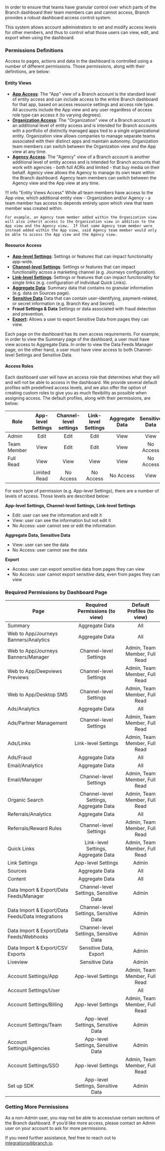 In order to ensure that teams have granular control over which parts of the Branch dashboard their team members can and cannot access, Branch provides a robust dashboard access control system.

This system allows account administrators to set and modify access levels for other members, and thus to control what those users can view, edit, and export when using the dashboard.

### Permissions Definitions

Access to pages, actions and data in the dashboard is controlled using a number of different permissions. Those permissions, along with their definitions, are below:

#### Entity Views

- <notranslate>**[App Access](app-view.md)**</notranslate>: The "App" view of a Branch account is the standard level of entity access and can include access to the entire Branch dashboard for that app, based on access resource settings and access role type. All accounts include the App view and any user regardless of access role type can access it (to varying degrees).
- <notranslate>**[Organization Access](organization-view.md)**</notranslate>: The "Organization" view of a Branch account is an additional level of entity access and is intended for Branch accounts with a portfolio of distinctly managed apps tied to a single organizational entity. Organization view allows companies to manage separate teams associated with their distinct apps and maintain autonomy. Organization team members can switch between the Organization view and the App view at any time.
- <notranslate>**[Agency Access](agency-view.md)**</notranslate>: The "Agency" view of a Branch account is another additional level of entity access and is intended for Branch accounts that work with agencies - both full AORs and limited - that buy media on their behalf. Agency view allows the Agency to manage its own team within the Branch dashboard. Agency team members can switch between the Agency view and the App view at any time.

!!! info "Entity Views Access"
    While all team members have access to the App view, which additional entity view - Organization and/or Agency - a team member has access to depends entirely upon which view that team member was created within.

    For example, an Agency team member added within the Organization view will also inherit access to the Organization view in addition to the App view and the Agency view.  If that same Agency team member were instead added within the App view, said Agency team member would only be able to access the App view and the Agency view.


#### Resource Access

- <notranslate>**[App-level Settings](app-level-access.md)**</notranslate>: Settings or features that can impact functionality app-wide.
- <notranslate>**[Channel-level Settings](/dashboard/channel-level-access/)**</notranslate>: Settings or features that can impact functionality across a marketing channel (e.g. Journeys configuration).
- <notranslate>**[Link-level Settings](/dashboard/link-level-access/)**</notranslate>: Settings or features that can impact functionality for single links (e.g. configuration of individual Quick Links).
- <notranslate>**[Aggregate Data](/dashboard/aggregate-data-access/)**</notranslate>: Summary data that contains no granular information (e.g. data on Sources page).
- <notranslate>**[Sensitive Data](/dashboard/sensitive-data-access/)**</notranslate> Data that can contain user-identifying, payment-related, or secret information (e.g. Branch Key and Secret).
- <notranslate>**Fraud Settings & Data**</notranslate> Settings or data associated with fraud detection and prevention.
- <notranslate>**[Export](/dashboard/export-access/):**</notranslate> Allows a user to export Sensitive Data from pages they can view.

Each page on the dashboard has its own access requirements. For example, in order to view the Summary page of the dashboard, a user must have view access to Aggregate Data. In order to view the Data Feeds Manager page, on the other hand, a user must have view access to both Channel-level Settings and Sensitive Data.

#### Access Roles

Each dashboard user will have an access role that determines what they will and will not be able to access in the dashboard. We provide several default profiles with predefined access levels, and we also offer the option of creating custom roles to give you as much flexibility as possible when assigning access. The default profiles, along with their permissions, are below:

  | Role | App-level Settings | Channel-level settings | Link-level Settings | Aggregate Data | Sensitive Data | Export
  | --- | :-: | :-: | :-: | :-: | :-: | :-: |
  | <notranslate>Admin</notranslate> | Edit | Edit | Edit | View | View | Access
  | <notranslate>Team Member</notranslate> | View | Edit | Edit | View | No Access | No Access
  | <notranslate>Full Read</notranslate> | View | View | View | View | No Access | No Access
 	| <notranslate>Limited Read</notranslate> | No Access | No Access | No Access | View | No Access | No Access

For each type of permission (e.g. App-level Settings), there are a number of levels of access. Those levels are described below:

<notranslate>**App-level Settings, Channel-level Settings, Link-level Settings**</notranslate>

- <notranslate>Edit:</notranslate> user can see the information and edit it
- <notranslate>View:</notranslate> user can see the information but not edit it
- <notranslate>No Access:</notranslate> user cannot see or edit the information

<notranslate>**Aggregate Data, Sensitive Data**</notranslate>

- <notranslate>View:</notranslate> user can see the data
- <notranslate>No Access:</notranslate> user cannot see the data

<notranslate>**Export**</notranslate>

- <notranslate>Access:</notranslate> user can export sensitive data from pages they can view
- <notranslate>No Access:</notranslate> user cannot export sensitive data, even from pages they can view

### Required Permissions by Dashboard Page

  | Page | Required Permissions (to view) | Default Profiles (to view)
  | --- | :-: | :-:
  | Summary | Aggregate Data | All
  | Web to App/Journeys Banners/Analytics | Aggregate Data | All |
  | Web to App/Journeys Banners/Manager | Channel-level Settings | Admin, Team Member, Full Read |
  | Web to App/Deepviews Previews | Channel-level Settings | Admin, Team Member, Full Read |
  | Web to App/Desktop SMS | Channel-level Settings | Admin, Team Member, Full Read |
  | Ads/Analytics | Aggregate Data | All |
  | Ads/Partner Management | Channel-level Settings | Admin, Team Member, Full Read |
  | Ads/Links | Link-level Settings | Admin, Team Member, Full Read |
  | Ads/Fraud | Aggregate Data | All |
  | Email/Analytics | Aggregate Data | All |
  | Email/Manager | Channel-level Settings | Admin, Team Member, Full Read |
  | Organic Search | Channel-level Settings, Aggregate Data | Admin, Team Member, Full Read |
  | Referrals/Analytics | Aggregate Data | All |
  | Referrals/Reward Rules | Channel-level Settings | Admin, Team Member, Full Read |
  | Quick Links | Link-level Settings, Aggregate Data | Admin, Team Member, Full Read |
  | Link Settings | App-level Settings | Admin |
  | Sources | Aggregate Data | All |
  | Content | Aggregate Data | All |
  | Data Import & Export/Data Feeds/Manager | Channel-level Settings, Sensitive Data | Admin |
  | Data Import & Export/Data Feeds/Data Integrations | Channel-level Settings, Sensitive Data | Admin |
  | Data Import & Export/Data Feeds/Webhooks | Channel-level Settings, Sensitive Data | Admin |
  | Data Import & Export/CSV Exports | Sensitive Data, Export | Admin |
  | Liveview | Sensitive Data | Admin |
  | Account Settings/App | App-level Settings | Admin, Team Member, Full Read |
  | Account Settings/User | | All |
  | Account Settings/Billing | App-level Settings | Admin, Team Member, Full Read |
  | Account Settings/Team | App-level Settings, Sensitive Data | Admin |
  | Account Settings/Agencies | App-level Settings, Sensitive Data | Admin |
  | Account Settings/SSO | App-level Settings | Admin, Team Member, Full Read |
  | Set up SDK | App-level Settings, Sensitive Data | Admin |

### Getting More Permissions

As a non-Admin user, you may not be able to access/use certain sections of the Branch dashboard. If you’d like more access, please contact an Admin user on your account to ask for more permissions.

If you need further assistance, feel free to reach out to integrations@branch.io.
